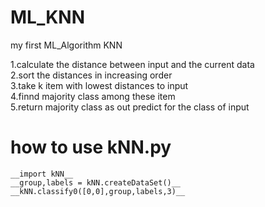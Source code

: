 # ML_KNN   
 my first ML_Algorithm
 KNN
  
1.calculate the distance between input and the current data  
2.sort the distances in increasing order  
3.take k item with lowest distances to input  
4.finnd majority class among these item  
5.return majority class as out predict for the class of input  
  

# how to use kNN.py
    __import kNN__
    __group,labels = kNN.createDataSet()__
    __kNN.classify0([0,0],group,labels,3)__
